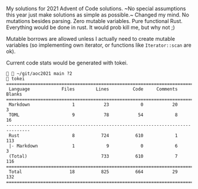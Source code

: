 My solutions for 2021 Advent of Code solutions. ~No special assumptions this year
just make solutions as simple as possible.~ Changed my mind. No mutations
besides parsing. Zero mutable variables. Pure functional Rust. Everything would
be done in rust. It would prob kill me, but why not ;)

Mutable borrows are allowed unless I actually need to create mutable variables
(so implementing own iterator, or functions like `Iterator::scan` are ok).

Current code stats would be generated with tokei.

```
  ~/git/aoc2021 main ?2
 tokei
===============================================================================
 Language            Files        Lines         Code     Comments       Blanks
===============================================================================
 Markdown                1           23            0           20            3
 TOML                    9           78           54            8           16
-------------------------------------------------------------------------------
 Rust                    8          724          610            1          113
 |- Markdown             1            9            0            6            3
 (Total)                            733          610            7          116
===============================================================================
 Total                  18          825          664           29          132
===============================================================================
```

